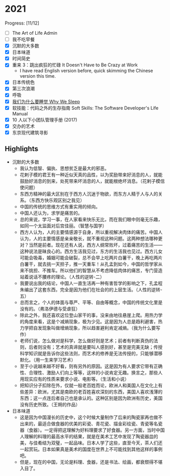 # 2021

Progress: [11/12]

- [ ] The Art of Life Admin
- [ ] 我不吃早餐
- [x] 沉默的大多数
- [x] 日本味道
- [x] 时间简史
- [x] 重来 3：跳出疯狂的忙碌 It Doesn't Have to Be Crazy at Work
  - I have read English version before, quick skimming the Chinese version this time.
- [x] 日本传统色
- [x] 第三次浪潮
- [x] 呼吸
- [x] [我们为什么要睡觉 Why We Sleep](/reading/notes/why-we-sleep.md)
- [x] 软技能：代码之外的生存指南 Soft Skills: The Software Developer's Life Manual
- [x] 10 人以下小团队管理手册 (2017)
- [x] 交办的艺术
- [x] 东京现代建筑寻影

## Highlights

- 沉默的大多数
  - 我认为低智、偏执、思想贫乏是最大的邪恶。
  - 花剌子模的君王有一种近似天真的品性，以为奖励带来好消息的人，就能鼓励好消息的到来，处死带来坏消息的人，就能根绝坏消息。（花剌子模信使问题）
  - 东西方精神的最大区别在于西方人沉迷于物欲，而东方人精于人与人的关系。（东西方快乐观区别之我见）
  - 中国的传统的思维方式有重实用的倾向。
  - 中国人还认为，求学是痛苦的。
  - 总的来说，学习一事，在人家看来快乐无比，而在我们眼中则毫无乐趣，如同一个太监面对后宫佳丽。（智慧与国学）
  - 西方人认为，人的主要情感源于自身，所以重视解决肉体的痛苦。中国人认为，人的主要情感是亲亲敬长，就不重视这种问题。这两种想法哪种更对？当然是前者。现在还有人说，西方人纲常败坏，过着痛苦的生活——这种说法是昧良心的。西方生活我见过，东方的生活我也见过。西方儿女可能会吸毒，婚姻可能会破裂，总不会早上吃两片白薯干，晚上再吃两片白薯干，就去挑一天担子，推一天重车！从孔孟到如今，中国的哲学家从来不挑担、不推车。所以他们的智慧从不考虑降低肉体的痛苦，专门营造站着说话不腰疼的理论。（人性的逆转-二）
  - 我要说出我的结论，中国人一直生活再一种有害哲学的影响之下，孔孟程朱编出了这套东西，完全是因为他们在社会的的上层生活。（人性的逆转-五）
  - 总而言之，个人的体面与尊严、平等、自由等概念，中国的传统文化里是没有的。（弗洛伊德与受虐狂）
  - 除此之外，我还喜欢这位登山家干的事，没来由地往悬崖上爬。用热力学的角度来看，这是个减熵现象，极为少见。这是因为人总是趋利避害，热力学把自发现象叫做增熵现象，所以趋害避利肯定减熵。（我为什么要写作）
  - 老师们说，怎么做对是科学，怎么做好则是艺术；前者有判断真伪的法则，后者则没有；艺术的真谛就是要叫人感到好，甚至是完美无缺；传授科学知识就是告诉你这些法则，而艺术的修养是无法传授的，只能够潜移默化。（用一生来学习艺术）
  - 至于小说越来越不好看，则有另外的原因。这是因为有人要求它带有正确性、合理性、激励人们向上等等，这样的小说肯定无趣。换言之，那些人用现实应有的性质来要求小说、电影等。（生活和小说）
  - 把知识分子扣除在外，仅就一般老百姓而论，欧洲人和美国人在文化上有些差异：欧洲，尤其是南欧的老百姓喜欢深刻的东西，美国人喜欢浅薄的东西；这一点连后者自己也是承认的。这种区别是因为欧洲有历史，美国没有历史所致。（王朔的作品）
- 日本味道
  - 这是因为中国漫长的历史中，这个时候大量制作了后来的陶瓷家再也做不出来的，最适合做食器的优美的彩瓷、青花瓷、描金彩绘瓷、青瓷等名瓷器（食器）。一定得把这理解为好料理要求了好食器。另一方面，当时中国人理解的料理的最高水平的结果，就是在美术工艺中发现了陶瓷器皿的美，与佳肴结为双璧，一起品味。日本人学了这些，直至今天，茶人们还一起赏玩。日本如果真是美术的国度在世界上不可能找到其他这样的事例吧。
  - 但是，现在的中国，无论是料理、食器，还是书法、绘画，都衰颓得不堪入目了。
